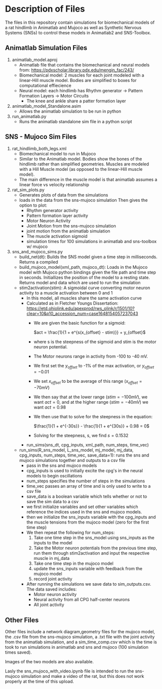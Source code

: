 # Description of Files
The files in this repository contain simulations for biomechanical models of a rat hindlimb in Animatlab and Mujoco as well as Synthetic Nervous Systems (SNSs) to control these models in Animatlab2 and SNS-Toolbox. 

## Animatlab Simulation Files
1. animatlab_model.aproj
    - Animatlab file that contains the biomechanical and neural models from: https://pdxscholar.library.pdx.edu/mengin_fac/243/
    - Biomechanical model: 2 muscles for each joint modeled with a linear-Hill muscle model. Bodies are simplified to boxes for computational effiecience
    - Neural model: each hindlimb has Rhythm generator -> Pattern Formation Layers -> Motor Circuits 
        - The knee and ankle share a patter formation layer
2. animatlab_model_Standalone.asim
    - Allows the animatlab simulation to be run in python
3. run_animatlab.py
    - Runs the animatlab standalone sim file in a python script

## SNS - Mujoco Sim Files
1. rat_hindlimb_both_legs.xml
    - Biomechanical model to run in Mujoco
    - Similar to the Animatlab model. Bodies show the bones of the hindlimb rather than simplified geometries. Muscles are modeled with a Hill Muscle model (as opposed to the linear-Hill muscle model). 
    - The main difference in the muscle model is that animatlab assumes a linear force vs velocity relationship
2. rat_sim_plots.py
    - Generates plots of data from the simulations
    - loads in the data from the sns-mujoco simulation Then gives the option to plot:
        - Rhythm generator activity
        - Pattern formation layer activity
        - Motor Neuron Activity
        - Joint Motion from the sns-mujoco simulation
        - joint motion from the animatlab simulation
        - The muscle activation sigmoid
        - simulation times for 100 simulations in animatlab and sns-toolbox w/ mujoco
3. sns_and_mujoco_sims.py
    - build_net(dt):  Builds the SNS model given a time step in milliseconds. Returns a compiled 
    - build_mujoco_model(xml_path,  mujoco_dt): Loads in the Mujoco model with Mujoco python bindings given the file path and time step in seconds. Initiallizes the position of the model to a resting state. Returns model and data which are used to run the simulation
    - stim2activation(stim): A sigmoidal curve converting motor neuron activity to a muscle activation between 0 and 1
        - In this model, all muscles share the same activation curve
        - Calculated as in Fletcher Youngs Dissertation: https://etd.ohiolink.edu/apexprod/rws_olink/r/1501/10?clear=10&p10_accession_num=case1648154057237043
            - We are given the basic function for a sigmoid:
            
              $act = \frac{1}{1 + e^{s(x_{offset} - stim)}} + y_{offset}$
        
            - where s is the steepness of the sigmoid and stim is the motor neuron potential.
            - The Motor neurons range in activity from -100 to -40 mV. 
            - We first set the $y_{offset}$ to -1% of the max activation, or $y_{offset} = -0.01$
            - We set $x_{offset}$ to be the average of this range ($x_{offset} = -70  mV$)
            - We then say that at the lower range ($stim=-100 mV$), we want $act=0$, and at the higher range ($stim=-40 mV$) we want $act=0.98$
            - We then use that to solve for the steepness in the equation:
            
              $\frac{1}{1 + e^{-30s}} - \frac{1}{1 + e^{30s}} + 0.98 = 0$
            
            - Solving for the steepness, s, we find $s = 0.1532$
        - run_sims(sns_dt, cpg_inputs, xml_path, num_steps, time_vec)
    - run_sims(R_sns_model, L_sns_model, mj_model, mj_data, cpg_inputs, num_steps, time_vec, save_data=1): runs the sns and mujoco simulations together and outputs to a csv file
        - pass in the sns and mujoco models
        - cpg_inputs is used to initially excite the cpg's in the neural models to begin oscillations
        - num_steps specifies the number of steps in the simulations
        - time_vec passes an array of time and is only used to write to a csv file
        - save_data is a boolean variable which tells whether or not to save the sim data to a csv 
        - we first initialize variables and set other variables which reference the indices used in the sns and mujoco models. 
        - then we initialize the sns_inputs variable with the cpg_inputs and the muscle tensions from the mujoco model (zero for the first time step) 
        - We then repeat the following for num_steps:
            1. Take one time step in the sns_model using sns_inputs as the inputs to the model
            2. Take the Motor neuron potentials from the previous time step, run them through stim2activation and input the respective muscle in mj_data
            3. Take one time step in the mujoco model
            4. update the sns_inputs variable with feedback from the mujoco model
            5. record joint activity
        - After running the simulations we save data to sim_outputs.csv. The data saved includes:
            - Motor neuron activity
            - Neural activity from all CPG half-center neurons
            - All joint activity


 ## Other Files

 Other files include a network diagram,geometry files for the mujoco model, the .csv file from the sns-mujoco simulation, a .txt file with the joint activity from the animatlab simulation, and a sim_time_comp.csv which is the time is took to run simulations in animatlab and sns and mujoco (100 simulation times saved). 

 Images of the two models are also available.

 Lasly the sns_mujoco_with_video.ipynb file is intended to run the sns-mujoco simulation and make a video of the rat, but this does not work properly at the time of this upload.

